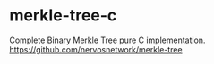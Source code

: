 # merkle-tree-c
Complete Binary Merkle Tree pure C implementation. https://github.com/nervosnetwork/merkle-tree
